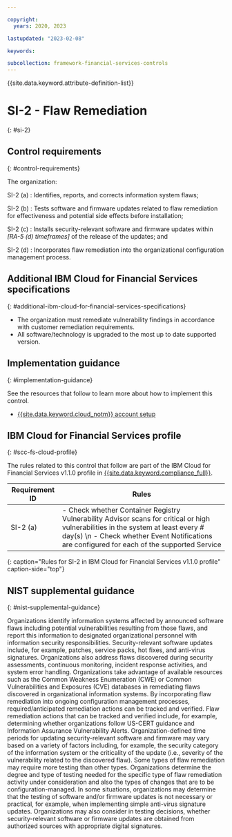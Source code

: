 ```yaml
---

copyright:
  years: 2020, 2023

lastupdated: "2023-02-08"

keywords:

subcollection: framework-financial-services-controls
---
```


{{site.data.keyword.attribute-definition-list}}

               
# SI-2 - Flaw Remediation
{: #si-2}

## Control requirements
{: #control-requirements}

The organization:

SI-2 (a)
    : Identifies, reports, and corrects information system flaws;

SI-2 (b)
    : Tests software and firmware updates related to flaw remediation for effectiveness and potential side effects before installation;

SI-2 (c)
    : Installs security-relevant software and firmware updates within _[RA-5 (d) timeframes]_ of the release of the updates; and

SI-2 (d)
    : Incorporates flaw remediation into the organizational configuration management process.

## Additional IBM Cloud for Financial Services specifications
{: #additional-ibm-cloud-for-financial-services-specifications}

- The organization must remediate vulnerability findings in accordance with customer remediation requirements.
- All software/technology is upgraded to the most up to date supported version.

## Implementation guidance
{: #implementation-guidance}

See the resources that follow to learn more about how to implement this control.

- [{{site.data.keyword.cloud_notm}} account setup](/docs/framework-financial-services?topic=framework-financial-services-shared-account-setup)

## IBM Cloud for Financial Services profile
{: #scc-fs-cloud-profile}

The rules related to this control that follow are part of the IBM Cloud for Financial Services v1.1.0 profile in [{{site.data.keyword.compliance_full}}](/docs/security-compliance?topic=security-compliance-getting-started).

| Requirement ID | Rules |
|----------------|-------|
| SI-2 (a) | - Check whether Container Registry Vulnerability Advisor scans for critical or high vulnerabilities in the system at least every # day(s) \n - Check whether Event Notifications are configured for each of the supported Service | 
{: caption="Rules for SI-2 in IBM Cloud for Financial Services v1.1.0 profile" caption-side="top"}

## NIST supplemental guidance
{: #nist-supplemental-guidance}

Organizations identify information systems affected by announced software flaws including potential vulnerabilities resulting from those flaws, and report this information to designated organizational personnel with information security responsibilities. Security-relevant software updates include, for example, patches, service packs, hot fixes, and anti-virus signatures. Organizations also address flaws discovered during security assessments, continuous monitoring, incident response activities, and system error handling. Organizations take advantage of available resources such as the Common Weakness Enumeration (CWE) or Common Vulnerabilities and Exposures (CVE) databases in remediating flaws discovered in organizational information systems. By incorporating flaw remediation into ongoing configuration management processes, required/anticipated remediation actions can be tracked and verified. Flaw remediation actions that can be tracked and verified include, for example, determining whether organizations follow US-CERT guidance and Information Assurance Vulnerability Alerts. Organization-defined time periods for updating security-relevant software and firmware may vary based on a variety of factors including, for example, the security category of the information system or the criticality of the update (i.e., severity of the vulnerability related to the discovered flaw). Some types of flaw remediation may require more testing than other types. Organizations determine the degree and type of testing needed for the specific type of flaw remediation activity under consideration and also the types of changes that are to be configuration-managed. In some situations, organizations may determine that the testing of software and/or firmware updates is not necessary or practical, for example, when implementing simple anti-virus signature updates. Organizations may also consider in testing decisions, whether security-relevant software or firmware updates are obtained from authorized sources with appropriate digital signatures.





